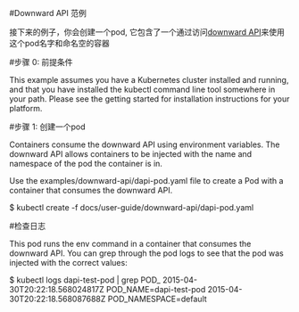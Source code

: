#Downward API 范例

接下来的例子，你会创建一个pod, 它包含了一个通过访问[downward API](http://kubernetes.io/v1.0/docs/user-guide/downward-api.html)来使用这个pod名字和命名空的容器

#步骤 0: 前提条件

This example assumes you have a Kubernetes cluster installed and running, and that you have installed the kubectl command line tool somewhere in your path. Please see the getting started for installation instructions for your platform.

#步骤 1: 创建一个pod

Containers consume the downward API using environment variables. The downward API allows containers to be injected with the name and namespace of the pod the container is in.

Use the examples/downward-api/dapi-pod.yaml file to create a Pod with a container that consumes the downward API.

$ kubectl create -f docs/user-guide/downward-api/dapi-pod.yaml

#检查日志

This pod runs the env command in a container that consumes the downward API. You can grep through the pod logs to see that the pod was injected with the correct values:

$ kubectl logs dapi-test-pod | grep POD_
2015-04-30T20:22:18.568024817Z POD_NAME=dapi-test-pod
2015-04-30T20:22:18.568087688Z POD_NAMESPACE=default
